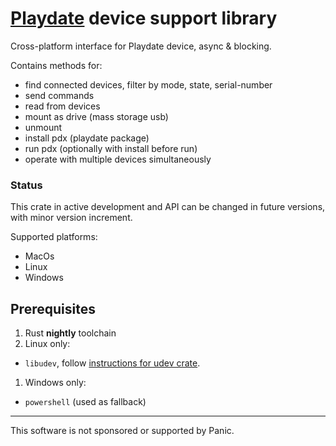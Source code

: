 # [Playdate][playdate-website] device support library

Cross-platform interface for Playdate device, async & blocking.

Contains methods for:
- find connected devices, filter by mode, state, serial-number
- send commands
- read from devices
- mount as drive (mass storage usb)
- unmount
- install pdx (playdate package)
- run pdx (optionally with install before run)
- operate with multiple devices simultaneously


### Status

This crate in active development and API can be changed in future versions, with minor version increment.

Supported platforms:
- MacOs
- Linux
- Windows


## Prerequisites

1. Rust __nightly__ toolchain
1. Linux only:
  - `libudev`, follow [instructions for udev crate][udev-crate-deps].
1. Windows only:
  - `powershell` (used as fallback)


[playdate-website]: https://play.date
[udev-crate-deps]: https://crates.io/crates/udev#Dependencies





- - -

This software is not sponsored or supported by Panic.
